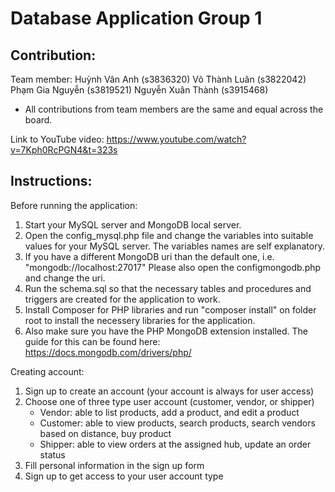 # Database Application Group 1

## Contribution:
Team member: 
Huỳnh Vân Anh (s3836320)
Võ Thành Luân (s3822042)
Phạm Gia Nguyễn (s3819521)
Nguyễn Xuân Thành (s3915468)

 - All contributions from team members are the same and equal across the board.

Link to YouTube video: https://www.youtube.com/watch?v=7Kph0RcPGN4&t=323s

## Instructions:
Before running the application:
 1. Start your MySQL server and MongoDB local server.
 2. Open the config_mysql.php file and change the variables into suitable values for your MySQL server. 
    The variables names are self explanatory.
 3. If you have a different MongoDB uri than the default one, i.e. "mongodb://localhost:27017"
    Please also open the configmongodb.php and change the uri.
 4. Run the schema.sql so that the necessary
    tables and procedures and triggers are created for the application to work.
 5. Install Composer for PHP libraries and run "composer install" on folder root to
    install the necessery libraries for the application.
 6. Also make sure you have the PHP MongoDB extension installed. The guide for this can be
    found here: https://docs.mongodb.com/drivers/php/

Creating account:
1. Sign up to create an account (your account is always for user access)
2. Choose one of three type user account (customer, vendor, or shipper)
    + Vendor: able to list products, add a product, and edit a product
    + Customer: able to view products, search products, search vendors based on distance,
    buy product
    + Shipper: able to view orders at the assigned hub, update an order status
3. Fill personal information in the sign up form
4. Sign up to get access to your user account type